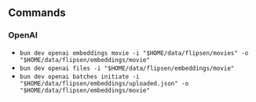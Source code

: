 ## Commands

### OpenAI

- `bun dev openai embeddings movie -i "$HOME/data/flipsen/movies" -o "$HOME/data/flipsen/embeddings/movie"`
- `bun dev openai files -i "$HOME/data/flipsen/embeddings/movie"`
- `bun dev openai batches initiate -i "$HOME/data/flipsen/embeddings/uploaded.json" -o "$HOME/data/flipsen/embeddings/movie"`
